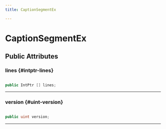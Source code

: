 ```yaml
---
title: CaptionSegmentEx

---
```


# CaptionSegmentEx










## Public Attributes

### lines {#intptr-lines}

```csharp

public IntPtr [] lines;

```






-----------

### version {#uint-version}

```csharp

public uint version;

```






-----------

